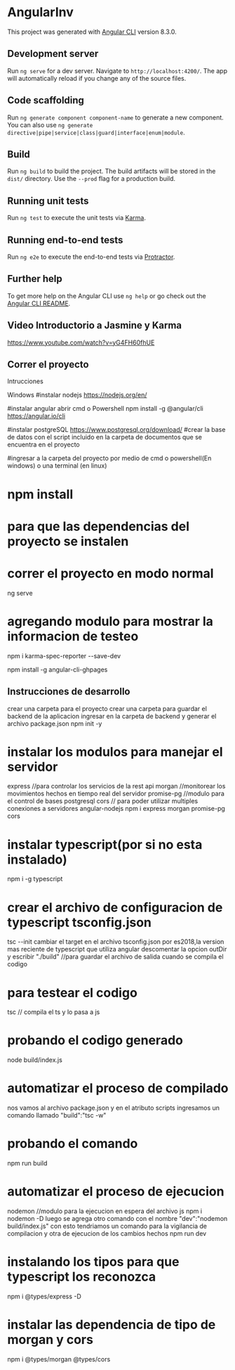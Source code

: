 # AngularInv

This project was generated with [Angular CLI](https://github.com/angular/angular-cli) version 8.3.0.

## Development server

Run `ng serve` for a dev server. Navigate to `http://localhost:4200/`. The app will automatically reload if you change any of the source files.

## Code scaffolding

Run `ng generate component component-name` to generate a new component. You can also use `ng generate directive|pipe|service|class|guard|interface|enum|module`.

## Build

Run `ng build` to build the project. The build artifacts will be stored in the `dist/` directory. Use the `--prod` flag for a production build.

## Running unit tests

Run `ng test` to execute the unit tests via [Karma](https://karma-runner.github.io).

## Running end-to-end tests

Run `ng e2e` to execute the end-to-end tests via [Protractor](http://www.protractortest.org/).

## Further help

To get more help on the Angular CLI use `ng help` or go check out the [Angular CLI README](https://github.com/angular/angular-cli/blob/master/README.md).

## Video Introductorio a Jasmine y Karma
https://www.youtube.com/watch?v=yG4FH60fhUE
## Correr el proyecto
Intrucciones

Windows
#instalar nodejs
https://nodejs.org/en/

#instalar angular
abrir cmd o Powershell
npm install -g @angular/cli
https://angular.io/cli

#instalar postgreSQL
https://www.postgresql.org/download/
#crear la base de datos con el script incluido en la carpeta de documentos que se encuentra en el proyecto

#ingresar a la carpeta del proyecto por medio de cmd o powershell(En windows) o una terminal (en linux)
# npm install
# para que las dependencias del proyecto se instalen

# correr el proyecto en modo normal
ng serve

# agregando modulo para mostrar la informacion de testeo
npm i karma-spec-reporter --save-dev


npm install -g angular-cli-ghpages
## Instrucciones de desarrollo
crear una carpeta para el proyecto
crear una carpeta para guardar el backend de la aplicacion 
ingresar en la carpeta de backend y generar el archivo package.json
npm init -y
# instalar los modulos para manejar el servidor
express  //para controlar los servicios de la rest api
morgan  //monitorear los movimientos hechos en tiempo real del servidor
promise-pg //modulo para el control de bases postgresql
cors // para poder utilizar multiples conexiones a servidores angular-nodejs
npm i express morgan promise-pg cors
# instalar typescript(por si no esta instalado)
npm i -g typescript
# crear el archivo de configuracion de typescript tsconfig.json
tsc --init
cambiar el target en el archivo tsconfig.json por es2018,la version mas reciente de typescript que utiliza angular
descomentar la opcion outDir y escribir "./build" //para guardar el archivo de salida cuando se compila el codigo
# para testear el codigo
tsc // compila el ts y lo pasa a js
# probando el codigo generado
node build/index.js
# automatizar el proceso de compilado
nos vamos al archivo package.json y en el atributo scripts ingresamos un comando llamado "build":"tsc -w"
# probando el comando
npm run build
# automatizar el proceso de ejecucion
nodemon //modulo para la ejecucion en espera del archivo js
npm i nodemon -D
luego se agrega otro comando con el nombre "dev":"nodemon build/index.js"
con esto tendriamos un comando para la vigilancia de compilacion y otra de ejecucion de los cambios hechos
npm run dev
# instalando los tipos para que typescript los reconozca
npm i @types/express -D
# instalar las dependencia de tipo de morgan y cors
npm i @types/morgan @types/cors


